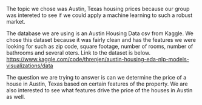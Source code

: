 The topic we chose was Austin, Texas housing prices because our group was intereted to see if we could apply a machine learning to such a robust market. 

The database we are using is an Austin Housing Data csv from Kaggle. We chose this dataset because it was fairly clean and has the features we were looking for such as zip code, square footage, number of rooms, number of bathrooms and several oters. Link to the dataset is below. 
https://www.kaggle.com/code/threnjen/austin-housing-eda-nlp-models-visualizations/data

The question we are trying to answer is can we determine the price of a house in Austin, Texas based on certain features of the property. We are also interested to see what features drive the price of the houses in Austin as well.